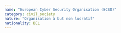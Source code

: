 ```yaml
---
name: "European Cyber Security Organisation (ECSO)"
category: civil_society
nature: "Organisation à but non lucratif"
nationality: BEL
---
```

    